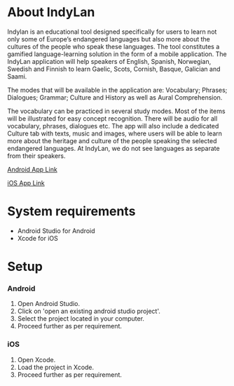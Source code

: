 # About IndyLan
Indylan is an educational tool designed specifically for users to learn not only some of Europe’s endangered languages but also more about the cultures of the people who speak these languages. The tool constitutes a gamified language-learning solution in the form of a mobile application. The IndyLan application will help speakers of English, Spanish, Norwegian, Swedish and Finnish to learn Gaelic, Scots, Cornish, Basque, Galician and Saami.

The modes that will be available in the application are: Vocabulary; Phrases; Dialogues; Grammar; Culture and History as well as Aural Comprehension.

The vocabulary can be practiced in several study modes. Most of the items will be illustrated for easy concept recognition. There will be audio for all vocabulary, phrases, dialogues etc. The app will also include a dedicated Culture tab with texts, music and images, where users will be able to learn more about the heritage and culture of the people speaking the selected endangered languages. At IndyLan, we do not see languages as separate from their speakers.

[Android App Link](https://play.google.com/store/apps/details?id=com.indylan&hl=en_IN&gl=US)

[iOS App Link](https://apps.apple.com/us/app/indylan-learn-indigenous-langs/id1590288935)


# System requirements
- Android Studio for Android
- Xcode for iOS


# Setup
### Android
1. Open Android Studio.
2. Click on 'open an existing android studio project'.
3. Select the project located in your computer.
4. Proceed further as per requirement.

### iOS
1. Open Xcode.
2. Load the project in Xcode.
3. Proceed further as per requirement.
